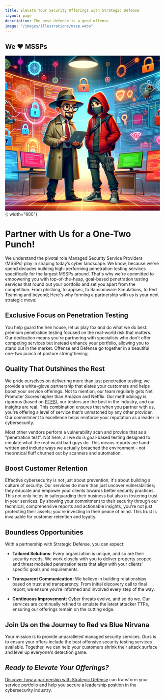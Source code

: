 ```yaml
---
title: Elevate Your Security Offerings with Strategic Defense
layout: page
description: The best defense is a good offense.
image: "/images/illustrations/mssp.webp"
---
```

## We :heart: MSSPs

![mssp](/images/illustrations/mssp.webp){: width="600"}

# Partner with Us for a One-Two Punch! 

We understand the pivotal role Managed Security Service Providers (MSSPs) play in shaping today’s cyber landscape. We know, because we've spend decades building high-performing penetration testing services specifically for the largest MSSPs around. That's why we're committed to empowering you with top-of-the-heap, goal-based penetration testing services that round out your portfolio and set you apart from the competition. From phishing, to appsec, to Ransomware Simulations, to Red Teaming and beyond; Here's why forming a partnership with us is your next strategic move: 

## Exclusive Focus on Penetration Testing 

You help guard the hen house, let us play fox and do what we do best: premium penetration testing focused on the real-world risk that matters. Our dedication means you're partnering with specialists who don't offer competing services but instead enhance your portfolio, allowing you to stand out in the market. Offense and Defense go together in a beautiful one-two punch of posture strengthening. 

## Quality That Outshines the Rest 

We pride ourselves on delivering more than just penetration testing; we provide a white-glove partnership that elates your customers and helps boost your service offerings. Not to mention, our team regularly gets Net Promoter Scores higher than Amazon and Netflix. Our methodology is rigorous (based on [PTES](http://www.pentest-standard.org/index.php/Main_Page)), our testers are the best in the industry, and our insights are real. This combination ensures that when you partner with us, you're offering a level of service that's unmatched by any other provider. Our commitment to excellence helps reinforce your reputation as a leader in cybersecurity. 

Most other vendors perform a vulnerability scan and provide that as a "penetration test". Not here, all we do is goal-based testing designed to emulate what the real-world bad guys do. This means reports are hand-written and include ways we actually breached the environment - not theoretical fluff churned out by scanners and automation. 

## Boost Customer Retention

Effective cybersecurity is not just about prevention; it's about building a culture of security. Our services do more than just uncover vulnerabilities; they educate and empower your clients towards better security practices. This not only helps in safeguarding their business but also in fostering trust in your services. By showing your commitment to their security through our technical, comprehensive reports and actionable insights, you're not just protecting their assets; you're investing in their peace of mind. This trust is invaluable for customer retention and loyalty. 

## Boundless Opportunities 

With a partnership with Strategic Defense, you can expect: 

- **Tailored Solutions:** Every organization is unique, and so are their security needs. We work closely with you to deliver property scoped and threat modeled penetration tests that align with your clients' specific goals and requirements. 

- **Transparent Communication:** We believe in building relationships based on trust and transparency. From initial discovery call to final report, we ensure you're informed and involved every step of the way. 

- **Continuous Improvement:** Cyber threats evolve, and so do we. Our services are continually refined to emulate the latest attacker TTPs, ensuring our offerings remain on the cutting edge. 

## Join Us on the Journey to Red vs Blue Nirvana 

Your mission is to provide unparalleled managed security services. Ours is to ensure your offers include the best offensive security testing services available. Together, we can help your customers shrink their attack surface and level up everyone's detection game. 

## _Ready to Elevate Your Offerings?_

[Discover how a partnership with Strategic Defense](/contact) can transform your service portfolio and help you secure a leadership position in the cybersecurity industry. 


